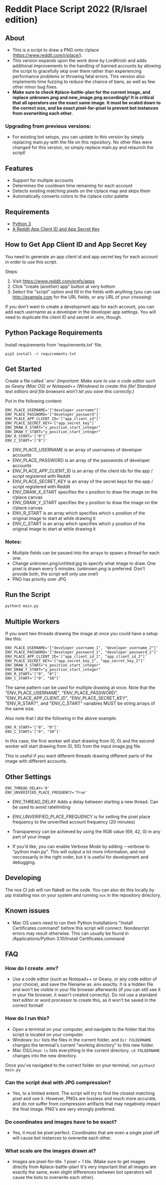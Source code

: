 # Reddit Place Script 2022 (R/Israel edition)

## About

 - This is a script to draw a PNG onto r/place (<https://www.reddit.com/r/place/>).
 - This version expands upon the work done by LordKnish and adds additional improvements to the handling of banned accounts by allowing the script to gracefully skip over them rather than experiencing performance problems or throwing fatal errors. This version also implements time fuzzing to reduce the chance of bans, as well as few other minor bug fixes. 
 - **Make sure to check #place-battle-plan for the current image, and replace unknown.png and new_image.png accordingly! It is critical that all operators use the exact same image. It must be scaled down to the correct size, and be exact pixel-for-pixel to prevent bot instances from overwriting each other.** 
 
### Upgrading from previous versions: 

 - For existing bot setups, you can update to this version by simply replacing main.py with the file on this repository. No other files were changed for this version, so simply replace main.py and relaunch the script! 
 
## Features

- Support for multiple accounts
- Determines the cooldown time remaining for each account
- Detects existing matching pixels on the r/place map and skips them
- Automatically converts colors to the r/place color palette

## Requirements

- [Python 3](https://www.python.org/downloads/)
- [A Reddit App Client ID and App Secret Key](https://www.reddit.com/prefs/apps)

## How to Get App Client ID and App Secret Key

You need to generate an app client id and app secret key for each account in order to use this script.

Steps:

1. Visit <https://www.reddit.com/prefs/apps>
2. Click "create (another) app" button at very bottom
3. Select the "script" option and fill in the fields with anything (you can use http://example.com for the URL fields, or any URL of your choosing) 

If you don't want to create a development app for each account, you can add each username as a developer in the developer app settings. You will need to duplicate the client ID and secret in .env, though.

## Python Package Requirements

Install requirements from 'requirements.txt' file.

```shell
pip3 install -r requirements.txt
```

## Get Started

Create a file called '.env' *(important: Make sure to use a code editor such as Geany (Mac OS) or Notepad++ (Windows) to create this file! Standard text editors and file browsers won't let you save this correctly.)*

Put in the following content:

```text
ENV_PLACE_USERNAME='["developer_username"]'
ENV_PLACE_PASSWORD='["developer_password"]'
ENV_PLACE_APP_CLIENT_ID='["app_client_id"]'
ENV_PLACE_SECRET_KEY='["app_secret_key"]'
ENV_DRAW_X_START="x_position_start_integer"
ENV_DRAW_Y_START="y_position_start_integer"
ENV_R_START='["0"]'
ENV_C_START='["0"]'
```

- ENV_PLACE_USERNAME is an array of usernames of developer accounts
- ENV_PLACE_PASSWORD is an array of the passwords of developer accounts
- ENV_PLACE_APP_CLIENT_ID is an array of the client ids for the app / script registered with Reddit
- ENV_PLACE_SECRET_KEY is an array of the secret keys for the app / script registered with Reddit
- ENV_DRAW_X_START specifies the x position to draw the image on the r/place canvas
- ENV_DRAW_Y_START specifies the y position to draw the image on the r/place canvas
- ENV_R_START is an array which specifies which x position of the original image to start at while drawing it
- ENV_C_START is an array which specifies which y position of the original image to start at while drawing it

### Notes: 
- Multiple fields can be passed into the arrays to spawn a thread for each one.
- Change unknown.png/untitled.jpg to specify what image to draw. One pixel is drawn every 5 minutes. (unknown.png is preferred. Don't provide both, the script will only use one!) 
- PNG has priority over JPG

## Run the Script

```python
python3 main.py
```

## Multiple Workers

If you want two threads drawing the image at once you could have a setup like this:

```text
ENV_PLACE_USERNAME='["developer_username_1", "developer_username_2"]'
ENV_PLACE_PASSWORD='["developer_password_1", "developer_password_2"]'
ENV_PLACE_APP_CLIENT_ID='["app_client_id_1", "app_client_id_2"]'
ENV_PLACE_SECRET_KEY='["app_secret_key_1", "app_secret_key_2"]'
ENV_DRAW_X_START="x_position_start_integer"
ENV_DRAW_Y_START="y_position_start_integer"
ENV_R_START='["0", "0"]'
ENV_C_START='["0", "50"]'
```

The same pattern can be used for multiple drawing at once. Note that the "ENV_PLACE_USERNAME", "ENV_PLACE_PASSWORD", "ENV_PLACE_APP_CLIENT_ID", "ENV_PLACE_SECRET_KEY", "ENV_R_START", and "ENV_C_START" variables MUST be string arrays of the same size.

Also note that I did the following in the above example:

```text
ENV_R_START='["0", "0"]'
ENV_C_START='["0", "50"]'
```

In this case, the first worker will start drawing from (0, 0) and the second worker will start drawing from (0, 50) from the input image.jpg file.

This is useful if you want different threads drawing different parts of the image with different accounts.

## Other Settings

```text
ENV_THREAD_DELAY='0'
ENV_UNVERIFIED_PLACE_FREQUENCY='True'
```

- ENV_THREAD_DELAY Adds a delay between starting a new thread. Can be used to avoid ratelimiting
- ENV_UNVERIFIED_PLACE_FREQUENCY is for setting the pixel place frequency to the unverified account frequency (20 minutes)

- Transparency can be achieved by using the RGB value (69, 42, 0) in any part of your image
- If you'd like, you can enable Verbose Mode by adding --verbose to "python main.py". This will output a lot more information, and not neccessarily in the right order, but it is useful for development and debugging.
## Developing
The nox CI job will run flake8 on the code. You can also do this locally by pip installing nox on your system and running 
`nox` in the repository directory.

## Known issues
- Mac OS users need to run their Python Installations "Install Certificates.command" before this script will connect. Nondescript errors may result otherwise. This can usually be found in /Applications/Python 3.10/Install Certificates.command

## FAQ

### How do I create .env? 

- Use a code editor (such as Notepad++ or Geany, or any code editor of your choice), and save the filename as .env exactly. It is a hidden file and won't be visible in your file browser afterwards (if you can still see it in your file browser, it wasn't created correctly). Do not use a standard text editor or word processor to create this, as it won't be saved in the correct format! 

### How do I run this? 

- Open a terminal on your computer, and navigate to the folder that this script is located on your computer. 
- Windows: `Dir` lists the files in the current folder, and `Dir FOLDERNAME` changes the terminal's current "working directory" to this new folder. 
- Mac OS/Linux: `ls` lists everything in the current directory. `cd FOLDERNAME` changes into the new directory. 

Once you've navigated to the correct folder on your terminal, run `python3 main.py`

### Can the script deal with JPG compression? 

 - Yes, to a limited extent. The script will try to find the closest matching pixel and use it. However, PNGs are lossless and much more accurate, and do not suffer from compression artifacts that may negatively impact the final image. PNG's are very strongly preferred. 

### Do coordinates and images have to be exact? 

- Yes, it must be pixel perfect. Coordinates that are even a single pixel off will cause bot instances to overwrite each other.

### What scale are the images drawn at? 

- Images are pixel-for-tile. 1 pixel = 1 tile. (Make sure to get images directly from #place-battle-plan! It's very important that all images are exactly the same, even slight differences between bot operators will cause the bots to overwrite each other). 
